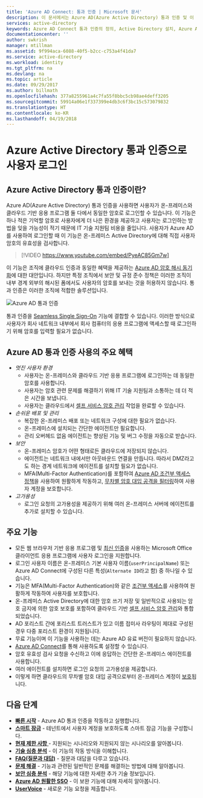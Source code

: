 ```yaml
---
title: 'Azure AD Connect: 통과 인증 | Microsoft 문서'
description: 이 문서에서는 Azure AD(Azure Active Directory) 통과 인증 및 이 통과 인증을 통해 사용자의 암호를 온-프레미스 Active Directory에 대해 유효성 검사하여 Azure AD 로그인을 허용하는 방법을 설명합니다.
services: active-directory
keywords: Azure AD Connect 통과 인증의 정의, Active Directory 설치, Azure AD에 대한 필수 구성 요소, SSO, Single Sign-on
documentationcenter: ''
author: swkrish
manager: mtillman
ms.assetid: 9f994aca-6088-40f5-b2cc-c753a4f41da7
ms.service: active-directory
ms.workload: identity
ms.tgt_pltfrm: na
ms.devlang: na
ms.topic: article
ms.date: 09/29/2017
ms.author: billmath
ms.openlocfilehash: 377a8255961a4c7fa55f8bbc5cb98ae4deff3205
ms.sourcegitcommit: 59914a06e1f337399e4db3c6f3bc15c573079832
ms.translationtype: HT
ms.contentlocale: ko-KR
ms.lasthandoff: 04/19/2018
---
```

# <a name="user-sign-in-with-azure-active-directory-pass-through-authentication"></a>Azure Active Directory 통과 인증으로 사용자 로그인

## <a name="what-is-azure-active-directory-pass-through-authentication"></a>Azure Active Directory 통과 인증이란?

Azure AD(Azure Active Directory) 통과 인증을 사용하면 사용자가 온-프레미스와 클라우드 기반 응용 프로그램 둘 다에서 동일한 암호로 로그인할 수 있습니다. 이 기능은 하나 적은 기억할 암호로 사용자에게 더 나은 환경을 제공하고 사용자는 로그인하는 방법을 잊을 가능성이 적기 때문에 IT 기술 지원팀 비용을 줄입니다. 사용자가 Azure AD를 사용하여 로그인할 때 이 기능은 온-프레미스 Active Directory에 대해 직접 사용자 암호의 유효성을 검사합니다.

>[!VIDEO https://www.youtube.com/embed/PyeAC85Gm7w]

이 기능은 조직에 클라우드 인증과 동일한 혜택을 제공하는 [Azure AD 암호 해시 동기화](active-directory-aadconnectsync-implement-password-hash-synchronization.md)에 대한 대안입니다. 하지만 특정 조직에서 보안 및 규정 준수 정책은 이러한 조직이 내부 경계 외부의 해시된 폼에서도 사용자의 암호를 보내는 것을 허용하지 않습니다. 통과 인증은 이러한 조직에 적합한 솔루션입니다.

![Azure AD 통과 인증](./media/active-directory-aadconnect-pass-through-authentication/pta1.png)

통과 인증을 [Seamless Single Sign-On](active-directory-aadconnect-sso.md) 기능에 결합할 수 있습니다. 이러한 방식으로 사용자가 회사 네트워크 내부에서 회사 컴퓨터의 응용 프로그램에 액세스할 때 로그인하기 위해 암호를 입력할 필요가 없습니다.

## <a name="key-benefits-of-using-azure-ad-pass-through-authentication"></a>Azure AD 통과 인증 사용의 주요 혜택

- *멋진 사용자 환경*
  - 사용자는 온-프레미스와 클라우드 기반 응용 프로그램에 로그인하는 데 동일한 암호를 사용합니다.
  - 사용자는 암호 관련 문제를 해결하기 위해 IT 기술 지원팀과 소통하는 데 더 적은 시간을 보냅니다.
  - 사용자는 클라우드에서 [셀프 서비스 암호 관리](../authentication/active-directory-passwords-overview.md) 작업을 완료할 수 있습니다.
- *손쉬운 배포 및 관리*
  - 복잡한 온-프레미스 배포 또는 네트워크 구성에 대한 필요가 없습니다.
  - 온-프레미스에 설치되는 간단한 에이전트만 필요합니다.
  - 관리 오버헤드 없음 에이전트는 향상된 기능 및 버그 수정을 자동으로 받습니다.
- *보안*
  - 온-프레미스 암호가 어떤 형태로든 클라우드에 저장되지 않습니다.
  - 에이전트는 네트워크 내에서만 아웃바운드 연결을 만듭니다. 따라서 DMZ라고도 하는 경계 네트워크에 에이전트를 설치할 필요가 없습니다.
  - MFA(Multi-Factor Authentication)를 포함하여 [Azure AD 조건부 액세스 정책](../active-directory-conditional-access-azure-portal.md)을 사용하여 원활하게 작동하고, [무차별 암호 대입 공격을 필터링](active-directory-aadconnect-pass-through-authentication-smart-lockout.md)하여 사용자 계정을 보호합니다.
- *고가용성*
  - 로그인 요청의 고가용성을 제공하기 위해 여러 온-프레미스 서버에 에이전트를 추가로 설치할 수 있습니다.

## <a name="feature-highlights"></a>주요 기능

- 모든 웹 브라우저 기반 응용 프로그램 및 [최신 인증](https://aka.ms/modernauthga)을 사용하는 Microsoft Office 클라이언트 응용 프로그램에 사용자 로그인을 지원합니다.
- 로그인 사용자 이름은 온-프레미스 기본 사용자 이름(`userPrincipalName`) 또는 Azure AD Connect에 구성된 다른 특성(`Alternate ID`라고 함) 중 하나일 수 있습니다.
- 기능은 MFA(Multi-Factor Authentication)와 같은 [조건부 액세스](../active-directory-conditional-access-azure-portal.md)를 사용하여 원활하게 작동하여 사용자를 보호합니다.
- 온-프레미스 Active Directory에 대한 암호 쓰기 저장 및 일반적으로 사용되는 암호 금지에 의한 암호 보호를 포함하여 클라우드 기반 [셀프 서비스 암호 관리](../authentication/active-directory-passwords-overview.md)와 통합되었습니다.
- AD 포리스트 간에 포리스트 트러스트가 있고 이름 접미사 라우팅이 제대로 구성된 경우 다중 포리스트 환경이 지원됩니다.
- 무료 기능이며 이 기능을 사용하는 데는 Azure AD 유료 버전이 필요하지 않습니다.
- [Azure AD Connect](active-directory-aadconnect.md)를 통해 사용하도록 설정할 수 있습니다.
- 암호 유효성 검사 요청을 수신하고 이에 응답하는 간단한 온-프레미스 에이전트를 사용합니다.
- 여러 에이전트를 설치하면 로그인 요청의 고가용성을 제공합니다.
- 이렇게 하면 클라우드의 무차별 암호 대입 공격으로부터 온-프레미스 계정이 [보호](active-directory-aadconnect-pass-through-authentication-smart-lockout.md)됩니다.

## <a name="next-steps"></a>다음 단계

- [**빠른 시작**](active-directory-aadconnect-pass-through-authentication-quick-start.md) - Azure AD 통과 인증을 작동하고 실행합니다.
- [**스마트 잠금**](active-directory-aadconnect-pass-through-authentication-smart-lockout.md) - 테넌트에서 사용자 계정을 보호하도록 스마트 잠금 기능을 구성합니다.
- [**현재 제한 사항** ](active-directory-aadconnect-pass-through-authentication-current-limitations.md) - 지원되는 시나리오와 지원되지 않는 시나리오를 알아봅니다.
- [**기술 심층 분석**](active-directory-aadconnect-pass-through-authentication-how-it-works.md) - 이 기능의 작동 방식을 이해합니다.
- [**FAQ(질문과 대답)**](active-directory-aadconnect-pass-through-authentication-faq.md) - 질문과 대답을 다루고 있습니다.
- [**문제 해결**](active-directory-aadconnect-troubleshoot-pass-through-authentication.md) - 기능과 관련된 일반적인 문제를 해결하는 방법에 대해 알아봅니다.
- [**보안 심층 분석**](active-directory-aadconnect-pass-through-authentication-security-deep-dive.md) - 해당 기능에 대한 자세한 추가 기술 정보입니다.
- [**Azure AD 원활한 SSO**](active-directory-aadconnect-sso.md) - 이 보완 기능에 대해 자세히 알아봅니다.
- [**UserVoice**](https://feedback.azure.com/forums/169401-azure-active-directory/category/160611-directory-synchronization-aad-connect) - 새로운 기능 요청을 제출합니다.
